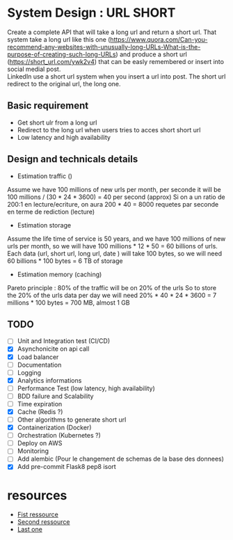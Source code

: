 # System Design : URL SHORT

Create a complete API that will take a long url and return a short url.
That system take a long url like this one (https://www.quora.com/Can-you-recommend-any-websites-with-unusually-long-URLs-What-is-the-purpose-of-creating-such-long-URLs) and produce a short url (https://short_url.com/ywk2v4) that can be easly remembered or insert into social medial post.\
LinkedIn use a short url system when you insert a url into post. The short url redirect to the original url, the long one.

## Basic requirement

- Get short ulr from a long url
- Redirect to the long url when users tries to acces short short url
- Low latency and high availability

## Design and technicals details

- Estimation traffic ()

Assume we have 100 millions of new urls per month, per seconde it will be 100 millions / (30 * 24 * 3600) = 40 per second (approx)
Si on a un ratio de 200:1 en lecture/ecriture, on aura 200 * 40 = 8000 requetes par seconde en terme de rediction (lecture)

- Estimation storage

Assume the life time of service is 50 years, and we have 100 millions of new urls per month, so we will have 100 millions * 12 * 50 = 60 billions of urls.
Each data (url, short url, long url, date ) will take 100 bytes, so we will need 60 billions * 100 bytes = 6 TB of storage

- Estimation memory (caching)

Pareto principle : 80% of the traffic will be on 20% of the urls
So to store the 20% of the urls data per day we will need 20% * 40 * 24 * 3600 = 7 millions * 100 bytes = 700 MB, almost 1 GB


## TODO
- [ ] Unit and Integration test (CI/CD)
- [x] Asynchonicite on api call
- [x] Load balancer
- [ ] Documentation
- [ ] Logging
- [x] Analytics informations
- [ ] Performance Test (low latency, high availability)
- [ ] BDD failure and Scalability
- [ ] Time expiration
- [x] Cache (Redis ?)
- [ ] Other algorithms to generate short url
- [x] Containerization (Docker)
- [ ] Orchestration (Kubernetes ?)
- [ ] Deploy on AWS
- [ ] Monitoring
- [ ] Add alembic (Pour le changement de schemas de la base des donnees)
- [x] Add pre-commit Flask8 pep8 isort

# resources
- [Fist ressource](https://www.codekarle.com/system-design/TinyUrl-system-design.html?source=post_page-----106f30f23a82--------------------------------)
- [Second ressource](https://medium.com/@sandeep4.verma/system-design-scalable-url-shortener-service-like-tinyurl-106f30f23a82)
- [Last one](https://www.hellointerview.com/learn/system-design/problem-breakdowns/bitly)
